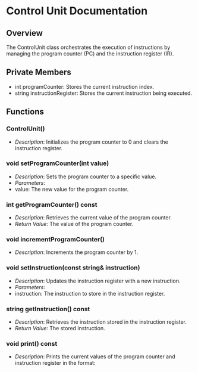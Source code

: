 # Control Unit Documentation

## Overview
The ControlUnit class orchestrates the execution of instructions by managing the program counter (PC) and the instruction register (IR).

## Private Members
- int programCounter: Stores the current instruction index.
- string instructionRegister: Stores the current instruction being executed.

## Functions

### ControlUnit()
- *Description*: Initializes the program counter to 0 and clears the instruction register.

### void setProgramCounter(int value)
- *Description*: Sets the program counter to a specific value.
- *Parameters*:
- value: The new value for the program counter.

### int getProgramCounter() const
- *Description*: Retrieves the current value of the program counter.
- *Return Value*: The value of the program counter.

### void incrementProgramCounter()
- *Description*: Increments the program counter by 1.

### void setInstruction(const string& instruction)
- *Description*: Updates the instruction register with a new instruction.
- *Parameters*:
- instruction: The instruction to store in the instruction register.

### string getInstruction() const
- *Description*: Retrieves the instruction stored in the instruction register.
- *Return Value*: The stored instruction.

### void print() const
- *Description*: Prints the current values of the program counter and instruction register in the format: